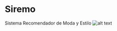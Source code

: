 # Siremo
Sistema Recomendador de Moda y Estilo
![alt text](https://raw.githubusercontent.com/luisadriant/Siremo/diagrama.png)
